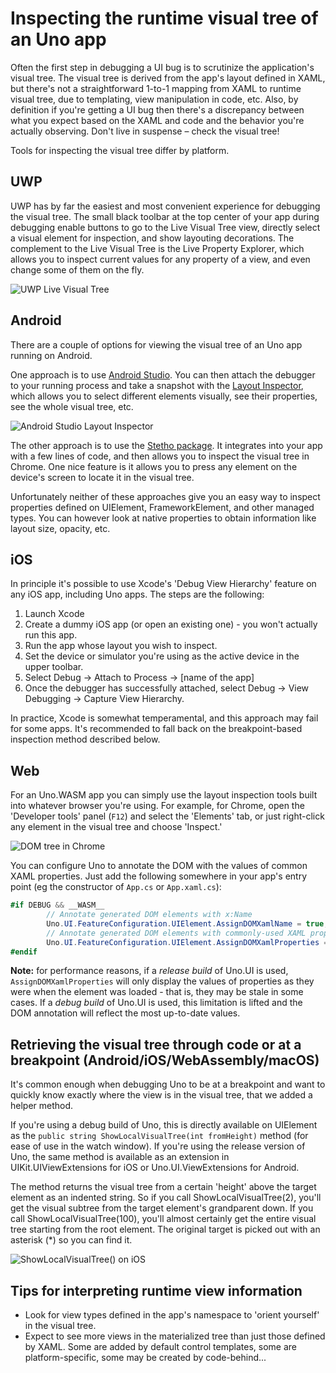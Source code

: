 # Inspecting the runtime visual tree of an Uno app

Often the first step in debugging a UI bug is to scrutinize the application's visual tree. The visual tree is derived from the app's layout defined in XAML, but there's not a straightforward 1-to-1 mapping from XAML to runtime visual tree, due to templating, view manipulation in code, etc. Also, by definition if you're getting a UI bug then there's a discrepancy between what you expect based on the XAML and code and the behavior you're actually observing. Don't live in suspense – check the visual tree! 

Tools for inspecting the visual tree differ by platform. 

## UWP 
UWP has by far the easiest and most convenient experience for debugging the visual tree. The small black toolbar at the top center of your app during debugging enable buttons to go to the Live Visual Tree view, directly select a visual element for inspection, and show layouting decorations. The complement to the Live Visual Tree is the Live Property Explorer, which allows you to inspect current values for any property of a view, and even change some of them on the fly.  

![UWP Live Visual Tree](assets/debugging-inspect-visual-tree/UWP-Live-Visual-Tree.jpg)

## Android 
There are a couple of options for viewing the visual tree of an Uno app running on Android. 

One approach is to use [Android Studio](https://developer.android.com/studio). You can then attach the debugger to your running process and take a snapshot with the [Layout Inspector](https://developer.android.com/studio/debug/layout-inspector), which allows you to select different elements visually, see their properties, see the whole visual tree, etc.

![Android Studio Layout Inspector](assets/debugging-inspect-visual-tree/Android-Layout-Inspector.jpg)

The other approach is to use the [Stetho package](https://www.nuget.org/packages/nventive.Stetho.Xamarin). It integrates into your app with a few lines of code, and then allows you to inspect the visual tree in Chrome. One nice feature is it allows you to press any element on the device's screen to locate it in the visual tree. 

Unfortunately neither of these approaches give you an easy way to inspect properties defined on UIElement, FrameworkElement, and other managed types. You can however look at native properties to obtain information like layout size, opacity, etc. 

## iOS 
In principle it's possible to use Xcode's 'Debug View Hierarchy' feature on any iOS app, including Uno apps. The steps are the following:

1. Launch Xcode
2. Create a dummy iOS app (or open an existing one) - you won't actually run this app.
3. Run the app whose layout you wish to inspect.
4. Set the device or simulator you're using as the active device in the upper toolbar.
5. Select Debug -> Attach to Process -> [name of the app]
6. Once the debugger has successfully attached, select Debug -> View Debugging -> Capture View Hierarchy.

In practice, Xcode is somewhat temperamental, and this approach may fail for some apps. It's recommended to fall back on the breakpoint-based inspection method described below. 

## Web 
For an Uno.WASM app you can simply use the layout inspection tools built into whatever browser you're using. For example, for Chrome, open the 'Developer tools' panel (`F12`) and select the 'Elements' tab, or just right-click any element in the visual tree and choose 'Inspect.'

![DOM tree in Chrome](assets/debugging-inspect-visual-tree/WASM-DOM-Elements.jpg)

You can configure Uno to annotate the DOM with the values of common XAML properties. Just add the following somewhere in your app's entry point (eg the constructor of `App.cs` or `App.xaml.cs`):

```csharp
#if DEBUG && __WASM__
        // Annotate generated DOM elements with x:Name
        Uno.UI.FeatureConfiguration.UIElement.AssignDOMXamlName = true;
        // Annotate generated DOM elements with commonly-used XAML properties (height/width, alignment etc)
        Uno.UI.FeatureConfiguration.UIElement.AssignDOMXamlProperties = true;
#endif
```

**Note:** for performance reasons, if a _release build_ of Uno.UI is used, `AssignDOMXamlProperties` will only display the values of properties as they were when the element was loaded - that is, they may be stale in some cases. If a _debug build_ of Uno.UI is used, this limitation is lifted and the DOM annotation will reflect the most up-to-date values.

## Retrieving the visual tree through code or at a breakpoint (Android/iOS/WebAssembly/macOS) 
It's common enough when debugging Uno to be at a breakpoint and want to quickly know exactly where the view is in the visual tree, that we added a helper method.  

If you're using a debug build of Uno, this is directly available on UIElement as the `public string ShowLocalVisualTree(int fromHeight)` method (for ease of use in the watch window). If you're using the release version of Uno, the same method is available as an extension in UIKit.UIViewExtensions for iOS or Uno.UI.ViewExtensions for Android.  

The method returns the visual tree from a certain 'height' above the target element as an indented string. So if you call ShowLocalVisualTree(2), you'll get the visual subtree from the target element's grandparent down. If you call ShowLocalVisualTree(100), you'll almost certainly get the entire visual tree starting from the root element. The original target is picked out with an asterisk (*) so you can find it.  

![ShowLocalVisualTree() on iOS](assets/debugging-inspect-visual-tree/iOS-ShowLocalVisualTree.jpg)

## Tips for interpreting runtime view information 

 * Look for view types defined in the app's namespace to 'orient yourself' in the visual tree.
 * Expect to see more views in the materialized tree than just those defined by XAML. Some are added by default control templates, some are platform-specific, some may be created by code-behind...
